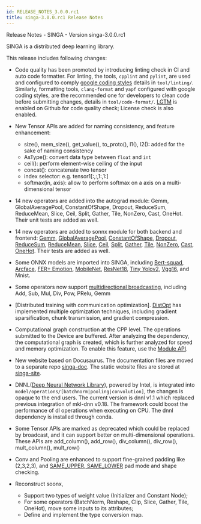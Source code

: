 ```yaml
---
id: RELEASE_NOTES_3.0.0.rc1
title: singa-3.0.0.rc1 Release Notes
---
```


<!--- Licensed to the Apache Software Foundation (ASF) under one or more contributor license agreements.  See the NOTICE file distributed with this work for additional information regarding copyright ownership.  The ASF licenses this file to you under the Apache License, Version 2.0 (the "License"); you may not use this file except in compliance with the License.  You may obtain a copy of the License at http://www.apache.org/licenses/LICENSE-2.0 Unless required by applicable law or agreed to in writing, software distributed under the License is distributed on an "AS IS" BASIS, WITHOUT WARRANTIES OR CONDITIONS OF ANY KIND, either express or implied.  See the License for the specific language governing permissions and limitations under the License.  -->

Release Notes - SINGA - Version singa-3.0.0.rc1

SINGA is a distributed deep learning library.

This release includes following changes:

- Code quality has been promoted by introducing linting check in CI and auto
  code formatter. For linting, the tools, `cpplint` and `pylint`, are used and
  configured to comply
  [google coding styles](http://google.github.io/styleguide/) details in
  `tool/linting/`. Similarly, formatting tools, `clang-format` and `yapf`
  configured with google coding styles, are the recommended one for developers
  to clean code before submitting changes, details in `tool/code-format/`.
  [LGTM](https://lgtm.com) is enabled on Github for code quality check; License
  check is also enabled.

- New Tensor APIs are added for naming consistency, and feature enhancement:

  - size(), mem_size(), get_value(), to_proto(), l1(), l2(): added for the sake
    of naming consistency
  - AsType(): convert data type between `float` and `int`
  - ceil(): perform element-wise ceiling of the input
  - concat(): concatenate two tensor
  - index selector: e.g. tensor1[:,:,1:,1:]
  - softmax(in, axis): allow to perform softmax on a axis on a multi-dimensional
    tensor

- 14 new operators are added into the autograd module: Gemm, GlobalAveragePool,
  ConstantOfShape, Dropout, ReduceSum, ReduceMean, Slice, Ceil, Split, Gather,
  Tile, NonZero, Cast, OneHot. Their unit tests are added as well.

- 14 new operators are added to sonnx module for both backend and frontend:
  [Gemm](https://github.com/onnx/onnx/blob/master/docs/Operators.md#Gemm),
  [GlobalAveragePool](https://github.com/onnx/onnx/blob/master/docs/Operators.md#GlobalAveragePool),
  [ConstantOfShape](https://github.com/onnx/onnx/blob/master/docs/Operators.md#ConstantOfShape),
  [Dropout](https://github.com/onnx/onnx/blob/master/docs/Operators.md#Dropout),
  [ReduceSum](https://github.com/onnx/onnx/blob/master/docs/Operators.md#ReduceSum),
  [ReduceMean](https://github.com/onnx/onnx/blob/master/docs/Operators.md#ReduceMean),
  [Slice](https://github.com/onnx/onnx/blob/master/docs/Operators.md#Slice),
  [Ceil](https://github.com/onnx/onnx/blob/master/docs/Operators.md#Ceil),
  [Split](https://github.com/onnx/onnx/blob/master/docs/Operators.md#Split),
  [Gather](https://github.com/onnx/onnx/blob/master/docs/Operators.md#Gather),
  [Tile](https://github.com/onnx/onnx/blob/master/docs/Operators.md#Tile),
  [NonZero](https://github.com/onnx/onnx/blob/master/docs/Operators.md#NonZero),
  [Cast](https://github.com/onnx/onnx/blob/master/docs/Operators.md#Cast),
  [OneHot](https://github.com/onnx/onnx/blob/master/docs/Operators.md#OneHot).
  Their tests are added as well.

- Some ONNX models are imported into SINGA, including
  [Bert-squad](https://github.com/onnx/models/tree/master/text/machine_comprehension/bert-squad),
  [Arcface](https://github.com/onnx/models/tree/master/vision/body_analysis/arcface),
  [FER+ Emotion](https://github.com/onnx/models/tree/master/vision/body_analysis/emotion_ferplus),
  [MobileNet](https://github.com/onnx/models/tree/master/vision/classification/mobilenet),
  [ResNet18](https://github.com/onnx/models/tree/master/vision/classification/resnet),
  [Tiny Yolov2](https://github.com/onnx/models/tree/master/vision/object_detection_segmentation/tiny_yolov2),
  [Vgg16](https://github.com/onnx/models/tree/master/vision/classification/vgg),
  and Mnist.

- Some operators now support
  [multidirectional broadcasting](https://github.com/onnx/onnx/blob/master/docs/Broadcasting.md#multidirectional-broadcasting),
  including Add, Sub, Mul, Div, Pow, PRelu, Gemm

- [Distributed training with communication optimization].
  [DistOpt](./python/singa/opt.py) has implemented multiple optimization
  techniques, including gradient sparsification, chunk transmission, and
  gradient compression.

- Computational graph construction at the CPP level. The operations submitted to
  the Device are buffered. After analyzing the dependency, the computational
  graph is created, which is further analyzed for speed and memory optimization.
  To enable this feature, use the [Module API](./python/singa/module.py).

- New website based on Docusaurus. The documentation files are moved to a
  separate repo [singa-doc](https://github.com/apache/singa-doc). The static
  website files are stored at
  [singa-site](https://github.com/apache/singa-site).

- DNNL([Deep Neural Network Library](https://github.com/intel/mkl-dnn)), powered
  by Intel, is integrated into
  `model/operations/[batchnorm|pooling|convolution]`, the changes is opaque to
  the end users. The current version is dnnl v1.1 which replaced previous
  integration of mkl-dnn v0.18. The framework could boost the performance of dl
  operations when executing on CPU. The dnnl dependency is installed through
  conda.

- Some Tensor APIs are marked as deprecated which could be replaced by
  broadcast, and it can support better on multi-dimensional operations. These
  APIs are add_column(), add_row(), div_column(), div_row(), mult_column(),
  mult_row()

- Conv and Pooling are enhanced to support fine-grained padding like (2,3,2,3),
  and
  [SAME_UPPER, SAME_LOWER](https://github.com/onnx/onnx/blob/master/docs/Operators.md#Conv)
  pad mode and shape checking.

- Reconstruct soonx,
  - Support two types of weight value (Initializer and Constant Node);
  - For some operators (BatchNorm, Reshape, Clip, Slice, Gather, Tile, OneHot),
    move some inputs to its attributes;
  - Define and implement the type conversion map.
